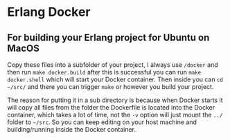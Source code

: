 Erlang Docker
=============

For building your Erlang project for Ubuntu on MacOS
----------------------------------------------------

Copy these files into a subfolder of your project, I always use `/docker` and then run `make docker.build` after this is successful you can run `make docker.shell` which will start your Docker container. Then inside you can `cd ~/src/` and there you can trigger `make` or however you build your project.

The reason for putting it in a sub directory is because when Docker starts it will copy all files from the folder the Dockerfile is located into the Docker container, which takes a lot of time, not the `-v` option will just mount the `../` folder to `~/src`. So you can keep editing on your host machine and building/running inside the Docker container.
